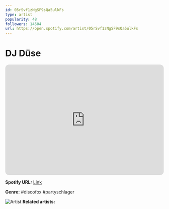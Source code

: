 ```yaml
---
id: 05rSvf1zNgSF9sQa5ulkFs
type: artist
popularity: 48
followers: 14504
url: https://open.spotify.com/artist/05rSvf1zNgSF9sQa5ulkFs
---
```

# DJ Düse

<iframe style="border-radius:12px" src="https://open.spotify.com/embed/artist/05rSvf1zNgSF9sQa5ulkFs" width="100%" height="352" frameBorder="0" allowfullscreen="" allow="autoplay; clipboard-write; encrypted-media; fullscreen; picture-in-picture" loading="lazy"></iframe>

**Spotify URL:** [Link](https://open.spotify.com/artist/05rSvf1zNgSF9sQa5ulkFs)

**Genre:**  #discofox #partyschlager

![Artist](https://i.scdn.co/image/ab67616d0000b273d66594a5f474769ae8a9df39)
**Related artists:**

